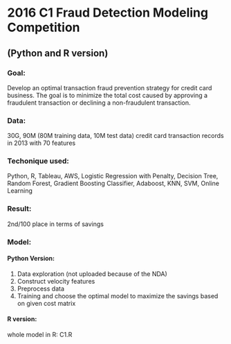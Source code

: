 # 2016 C1 Fraud Detection Modeling Competition 
## (Python and R version)

### Goal: 
Develop an optimal transaction fraud prevention strategy for credit card business. The goal is to minimize the total cost caused by approving a fraudulent transaction or declining a non-fraudulent transaction.

### Data: 
30G, 90M (80M training data, 10M test data) credit card transaction records in 2013 with 70 features

### Techonique used: 
Python, R, Tableau, AWS, Logistic Regression with Penalty, Decision Tree, Random Forest, Gradient Boosting Classifier, Adaboost, KNN, SVM, Online Learning


### Result: 
2nd/100 place in terms of savings
### Model: 
#### Python Version:
1. Data exploration (not uploaded because of the NDA)
1. Construct velocity features 
2. Preprocess data
3. Training and choose the optimal model to maximize the savings based on given cost matrix

#### R version:
whole model in R: C1.R




